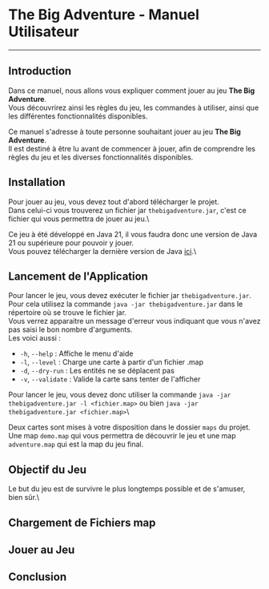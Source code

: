 # The Big Adventure - Manuel Utilisateur

--------------------

## Introduction

<!-- Objectif du manuel utilisateur -->
Dans ce manuel, nous allons vous expliquer comment jouer au jeu **The Big Adventure**.\
Vous découvrirez ainsi les règles du jeu, les commandes à utiliser, ainsi que les différentes fonctionnalités disponibles.

<!-- Public cible -->
Ce manuel s'adresse à toute personne souhaitant jouer au jeu **The Big Adventure**.\
Il est destiné à être lu avant de commencer à jouer, afin de comprendre les règles du jeu et les diverses fonctionnalités disponibles.

## Installation

<!-- Instructions d'installation du projet -->
Pour jouer au jeu, vous devez tout d'abord télécharger le projet.\
Dans celui-ci vous trouverez un fichier jar `thebigadventure.jar`, c'est ce fichier qui vous permettra de jouer au jeu.\

Ce jeu à été développé en Java 21, il vous faudra donc une version de Java 21 ou supérieure pour pouvoir y jouer.\
Vous pouvez télécharger la dernière version de Java [ici](https://www.java.com/fr/download/).\

## Lancement de l'Application

<!-- Comment exécuter le programme -->
Pour lancer le jeu, vous devez exécuter le fichier jar `thebigadventure.jar`.\
Pour cela utilisez la commande `java -jar thebigadventure.jar` dans le répertoire où se trouve le fichier jar.\
Vous verrez apparaitre un message d'erreur vous indiquant que vous n'avez pas saisi le bon nombre d'arguments.\
Les voici aussi :

- `-h`, `--help` : Affiche le menu d'aide
- `-l`, `--level` : Charge une carte à partir d'un fichier .map
- `-d`, `--dry-run` : Les entités ne se déplacent pas
- `-v`, `--validate` : Valide la carte sans tenter de l'afficher

Pour lancer le jeu, vous devez donc utiliser la commande `java -jar thebigadventure.jar -l <fichier.map>` ou bien `java -jar thebigadventure.jar <fichier.map>`\

<!-- Cartes mises à disposition des utilisateurs -->
Deux cartes sont mises à votre disposition dans le dossier `maps` du projet. Une map `demo.map` qui vous permettra de découvrir le jeu et une map `adventure.map` qui est la map du jeu final.

## Objectif du Jeu

<!-- Explication des principales fonctionnalités -->
Le but du jeu est de survivre le plus longtemps possible et de s'amuser, bien sûr.\

## Chargement de Fichiers map

<!-- Format attendu du fichier -->

## Jouer au Jeu

<!-- Règles du jeu -->
<!-- Contrôles et commandes -->

## Conclusion

<!-- Résumé des informations clés pour l'utilisateur -->
<!-- Encouragement à fournir des retours -->

